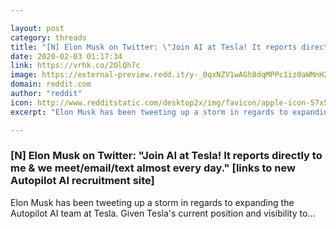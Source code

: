 ```yaml
---

layout: post
category: threads
title: "[N] Elon Musk on Twitter: \"Join AI at Tesla! It reports directly to me &amp; we meet/email/text almost every day.\" [links to new Autopilot AI recruitment site]"
date: 2020-02-03 01:17:34
link: https://vrhk.co/2OlQh7c
image: https://external-preview.redd.it/y-_0qxNZV1wAGh8dqMPPc1iz0aWMnH2_sqHraujSpH0.jpg?width=140&height=73.2984293194&auto=webp&s=6f4580bf655537b029872f291e8c14086251ebe0
domain: reddit.com
author: "reddit"
icon: http://www.redditstatic.com/desktop2x/img/favicon/apple-icon-57x57.png
excerpt: "Elon Musk has been tweeting up a storm in regards to expanding the Autopilot AI team at Tesla. Given Tesla's current position and visibility to..."

---
```


### [N] Elon Musk on Twitter: "Join AI at Tesla! It reports directly to me &amp; we meet/email/text almost every day." [links to new Autopilot AI recruitment site]

Elon Musk has been tweeting up a storm in regards to expanding the Autopilot AI team at Tesla. Given Tesla's current position and visibility to...